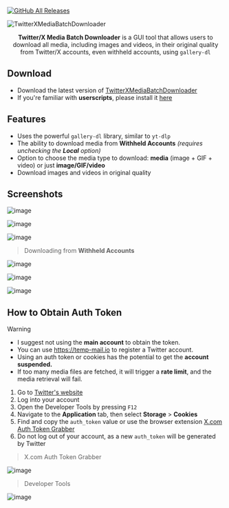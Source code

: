 [![GitHub All Releases](https://img.shields.io/github/downloads/afkarxyz/Twitter-X-Media-Batch-Downloader/total?style=for-the-badge)](https://github.com/afkarxyz/Twitter-X-Media-Batch-Downloader/releases)

![TwitterXMediaBatchDownloader](https://github.com/user-attachments/assets/354d7470-c01c-4aa6-9da1-ea6c42d27330)

<div align="center">
<b>Twitter/X Media Batch Downloader</b> is a GUI tool that allows users to download all media, including images and videos, in their original quality from Twitter/X accounts, even withheld accounts, using <code>gallery-dl</code>
</div>

## Download

- Download the latest version of [TwitterXMediaBatchDownloader](https://github.com/afkarxyz/Twitter-X-Media-Batch-Downloader/releases/download/v1.6/TwitterXMediaBatchDownloader.exe)
- If you're familiar with **userscripts**, please install it [here](https://greasyfork.org/en/scripts/523157-twitter-x-media-batch-downloader)

## Features

- Uses the powerful `gallery-dl` library, similar to `yt-dlp`
- The ability to download media from **Withheld Accounts** _(requires unchecking the **Local** option)_
- Option to choose the media type to download: **media** (image + GIF + video) or just **image/GIF/video**
- Download images and videos in original quality
  
## Screenshots

![image](https://github.com/user-attachments/assets/085cdcee-5272-41bb-8612-06737c0ebe32)

![image](https://github.com/user-attachments/assets/3e71f14b-c4f0-4e86-87d5-9217d88cb0c2)

![image](https://github.com/user-attachments/assets/c4e086c2-d4d5-4eee-8bab-dba8e5fdd90d)

> Downloading from **Withheld Accounts**

![image](https://github.com/user-attachments/assets/f5e301cf-9700-4986-a87d-8424be40db5c)

![image](https://github.com/user-attachments/assets/92f814b1-069f-4605-b31f-8a5ff8dc0f17)

![image](https://github.com/user-attachments/assets/c6e7dc0d-659d-456e-b30c-6cca66fe9359)

## How to Obtain Auth Token

> [!Warning]
> - I suggest not using the **main account** to obtain the token.
> - You can use https://temp-mail.io to register a Twitter account.
> - Using an auth token or cookies has the potential to get the **account suspended.**
> - If too many media files are fetched, it will trigger a **rate limit**, and the media retrieval will fail.

1. Go to [Twitter's website](https://www.x.com/)
2. Log into your account
3. Open the Developer Tools by pressing `F12`
4. Navigate to the **Application** tab, then select **Storage** > **Cookies**
5. Find and copy the `auth_token` value or use the browser extension [X.com Auth Token Grabber](https://github.com/afkarxyz/Twitter-X-Media-Batch-Downloader/releases/download/v1.0/X.com.Auth.Token.Grabber.zip)
6. Do not log out of your account, as a new `auth_token` will be generated by Twitter

> X.com Auth Token Grabber

![image](https://github.com/user-attachments/assets/4bf5f787-d34f-4259-837c-07a6432c4360)

> Developer Tools

![image](https://github.com/user-attachments/assets/50f819da-7490-4f3c-b130-c5a3ee482e2d)
